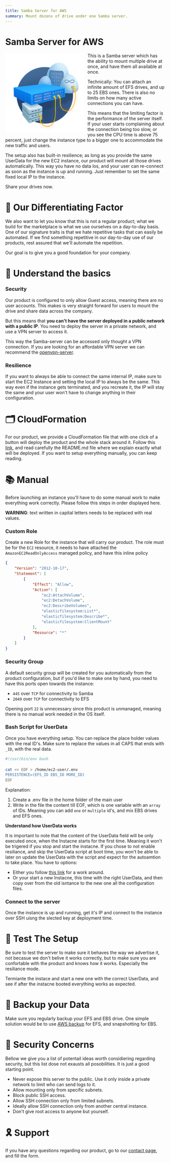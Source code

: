 ```yaml
---
title: Samba Server for AWS
summary: Mount dozens of drive under one Samba server.
---
```


# Samba Server for AWS

<img align="left" style="float: left; margin: 0 10px 0 0;" src="https://github.com/0x4447-office/0x4447_webpage_documentation/blob/master/docs/img/assets/samba.png?raw=true">

This is a Samba server which has the ability to mount multiple drive at once, and have them all available at once.

Technically: You can attach an infinite amount of EFS drives, and up to 25 EBS ones. There is also no limits on how many active connections you can have.

This means that the limiting factor is the performance of the server itself. If your user starts complaining about the connection being too slow, or you see the CPU time is above 75 percent, just change the instance type to a bigger one to accommodate the new traffic and users.

The setup also has built-in resilience; as long as you provide the same UserData for the new EC2 instance, our product will mount all those drives automatically. This way you have no data los, and your user can re-connect as soon as the instance is up and running. Just remember to set the same fixed local IP to the instance.

Share your drives now.

# 🌟 Our Differentiating Factor

We also want to let you know that this is not a regular product; what we build for the marketplace is what we use ourselves on a day-to-day basis. One of our signature traits is that we hate repetitive tasks that can easily be automated. If we find something repetitive in our day-to-day use of our products, rest assured that we'll automate the repetition.

Our goal is to give you a good foundation for your company.

# 📜 Understand the basics

### Security

Our product is configured to only allow Guest access, meaning there are no user accounts. This makes is very straight forward for users to mount the drive and share data across the company. 

But this means that **you can't have the server deployed in a public network with a public IP**. You need to deploy the server in a private network, and use a VPN server to access it. 

This way the Samba-server can be accessed only thought a VPN connection. If you are looking for an affordable VPN server we can recommend the [openvpn-server](https://aws.amazon.com/marketplace/pp/B0839R5C7Z).

### Resilience

If you want to always be able to connect the same internal IP, make sure to start the EC2 Instance and setting the local IP to always be the same. This way even if the instance gets terminated, and you recreate it, the IP will stay the same and your user won't have to change anything in their configuration.

# 🗂 CloudFormation

For our product, we provide a CloudFormation file that with one click of a button will deploy the product and the whole stack around it. Follow this [link](https://github.com/0x4447/0x4447_product_paid_samba), and read carefully the README.md file where we explain exactly what will be deployed. If you want to setup everything manually, you can keep reading.

# 📚  Manual

Before launching an instance you'll have to do some manual work to make everything work correctly. Please follow this steps in order displayed here.

**WARNING**: text written in capital letters needs to be replaced with real values.

### Custom Role

Create a new Role for the instance that will carry our product.   The role must be for the `EC2` resource, it needs to have attached the `AmazonEC2ReadOnlyAccess` managed policy, and have this inline policy 

```json
{
    "Version": "2012-10-17",
    "Statement": [
        {
            "Effect": "Allow",
            "Action": [
                "ec2:AttachVolume",
                "ec2:DetachVolume",
                "ec2:DescribeVolumes",
                "elasticfilesystem:List*",
                "elasticfilesystem:Describe*",
                "elasticfilesystem:ClientMount"
            ],
            "Resource": "*"
        }
    ]
}
```

### Security Group

A default security group will be created for you automatically from the product configuration, but if you'd like to make one by hand, you need to have this ports open towards the instance:

- `445` over `TCP` for connectivity to Samba
- `2049` over `TCP` for connectivity to EFS

Opening port `22` is unnecessary since this product is unmanaged, meaning there is no manual work needed in the OS itself. 

### Bash Script for UserData

Once you have everything setup. You can replace the place holder values with the real ID's. Make sure to replace the values in all CAPS that ends with `_ID`, with the real data.

```bash
#!/usr/bin/env bash

cat << EOF > /home/ec2-user/.env
PERSISTENCE=(EFS_ID EBS_ID MORE_ID)
EOF
```

Explanation:

1. Create a .env file in the home folder of the main user
1. Write in the file the content till EOF, which is one variable with an `array` of IDs. Meaning you can add `one` or `multiple` id's, and mix EBS drives and EFS ones.

**Understand how UserData works**

It is important to note that the content of the UserData field will be only executed once, when the Instacne starts for the first time. Meaning it won't be trigered if you stop and start the instacne. If you chose to not enable resiliance, and skip the UserData script at boot time, you won't be able to later on update the UserData with the script and expect for the autoamtion to take place. You have to options: 

- Either you follow [this link](https://aws.amazon.com/premiumsupport/knowledge-center/execute-user-data-ec2/) for a work around.
- Or your start a new Instacne, this time with the right UserData, and then copy over from the old isntance to the new one all the configuration files.

### Connect to the server

Once the instance is up and running, get it's IP and connect to the instance over SSH uisng the slected key at deployment time.

# 🚨 Test The Setup

Be sure to test the server to make sure it behaves the way we advertise it, not becasue we don't belive it works correctly, but to make sure you are confortable with the product and knows how it works. Especially the resiliance mode.

Termiante the instace and start a new one with the correct UserData, and see if after the instacne booted everything works as expected.

# 💾 Backup your Data

Make sure you regularly backup your EFS and EBS drive. One simple solution would be to use [AWS backup](https://aws.amazon.com/backup/) for EFS, and snapshotting for EBS.

# 🔔 Security Concerns

Bellow we give you a list of potentail ideas worth considiering regarding security, but this list dose not exausts all posobilities. It is just a good starting point.

- Never expose this server to the public. Use it only inside a private network to limit who can send logs to it.
- Allow mounting only from specific subnets.
- Block public SSH access.
- Allow SSH connection only from limited subnets.
- Ideally allow SSH connection only from another central instance.
- Don't give root access to anyone but yourself.

# 🎗 Support 

If you have any questions regarding our product, go to our [contact page](https://0x4447.com/contact.html), and fill the form.